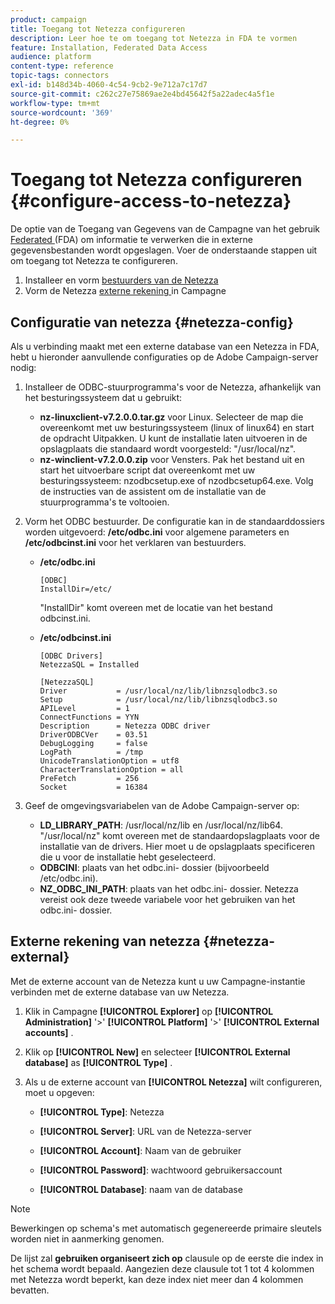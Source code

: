 ```yaml
---
product: campaign
title: Toegang tot Netezza configureren
description: Leer hoe te om toegang tot Netezza in FDA te vormen
feature: Installation, Federated Data Access
audience: platform
content-type: reference
topic-tags: connectors
exl-id: b148d34b-4060-4c54-9cb2-9e712a7c17d7
source-git-commit: c262c27e75869ae2e4bd45642f5a22adec4a5f1e
workflow-type: tm+mt
source-wordcount: '369'
ht-degree: 0%

---
```


# Toegang tot Netezza configureren {#configure-access-to-netezza}



De optie van de Toegang van Gegevens van de Campagne van het gebruik [ Federated ](../../installation/using/about-fda.md) (FDA) om informatie te verwerken die in externe gegevensbestanden wordt opgeslagen. Voer de onderstaande stappen uit om toegang tot Netezza te configureren.

1. Installeer en vorm [ bestuurders van de Netezza ](#netezza-config)
1. Vorm de Netezza [ externe rekening ](#netezza-external) in Campagne

## Configuratie van netezza {#netezza-config}

Als u verbinding maakt met een externe database van een Netezza in FDA, hebt u hieronder aanvullende configuraties op de Adobe Campaign-server nodig:

1. Installeer de ODBC-stuurprogramma&#39;s voor de Netezza, afhankelijk van het besturingssysteem dat u gebruikt:

   * **nz-linuxclient-v7.2.0.0.tar.gz** voor Linux. Selecteer de map die overeenkomt met uw besturingssysteem (linux of linux64) en start de opdracht Uitpakken. U kunt de installatie laten uitvoeren in de opslagplaats die standaard wordt voorgesteld: &quot;/usr/local/nz&quot;.
   * **nz-winclient-v7.2.0.0.zip** voor Vensters. Pak het bestand uit en start het uitvoerbare script dat overeenkomt met uw besturingssysteem: nzodbcsetup.exe of nzodbcsetup64.exe. Volg de instructies van de assistent om de installatie van de stuurprogramma&#39;s te voltooien.

1. Vorm het ODBC bestuurder. De configuratie kan in de standaarddossiers worden uitgevoerd: **/etc/odbc.ini** voor algemene parameters en **/etc/odbcinst.ini** voor het verklaren van bestuurders.

   * **/etc/odbc.ini**

     ```
     [ODBC]
     InstallDir=/etc/
     ```

     &quot;InstallDir&quot; komt overeen met de locatie van het bestand odbcinst.ini.

   * **/etc/odbcinst.ini**

     ```
     [ODBC Drivers]
     NetezzaSQL = Installed
     
     [NetezzaSQL]
     Driver           = /usr/local/nz/lib/libnzsqlodbc3.so
     Setup            = /usr/local/nz/lib/libnzsqlodbc3.so
     APILevel         = 1
     ConnectFunctions = YYN
     Description      = Netezza ODBC driver
     DriverODBCVer    = 03.51
     DebugLogging     = false
     LogPath          = /tmp
     UnicodeTranslationOption = utf8
     CharacterTranslationOption = all
     PreFetch         = 256
     Socket           = 16384
     ```

1. Geef de omgevingsvariabelen van de Adobe Campaign-server op:

   * **LD_LIBRARY_PATH**: /usr/local/nz/lib en /usr/local/nz/lib64. &quot;/usr/local/nz&quot; komt overeen met de standaardopslagplaats voor de installatie van de drivers. Hier moet u de opslagplaats specificeren die u voor de installatie hebt geselecteerd.
   * **ODBCINI**: plaats van het odbc.ini- dossier (bijvoorbeeld /etc/odbc.ini).
   * **NZ_ODBC_INI_PATH**: plaats van het odbc.ini- dossier. Netezza vereist ook deze tweede variabele voor het gebruiken van het odbc.ini- dossier.

## Externe rekening van netezza {#netezza-external}

Met de externe account van de Netezza kunt u uw Campagne-instantie verbinden met de externe database van uw Netezza.

1. Klik in Campagne **[!UICONTROL Explorer]** op **[!UICONTROL Administration]** &#39;>&#39; **[!UICONTROL Platform]** &#39;>&#39; **[!UICONTROL External accounts]** .

1. Klik op **[!UICONTROL New]** en selecteer **[!UICONTROL External database]** as **[!UICONTROL Type]** .

1. Als u de externe account van **[!UICONTROL Netezza]** wilt configureren, moet u opgeven:

   * **[!UICONTROL Type]**: Netezza

   * **[!UICONTROL Server]**: URL van de Netezza-server

   * **[!UICONTROL Account]**: Naam van de gebruiker

   * **[!UICONTROL Password]**: wachtwoord gebruikersaccount

   * **[!UICONTROL Database]**: naam van de database

>[!NOTE]
>
>Bewerkingen op schema&#39;s met automatisch gegenereerde primaire sleutels worden niet in aanmerking genomen.
>
>De lijst zal **gebruiken organiseert zich op** clausule op de eerste die index in het schema wordt bepaald. Aangezien deze clausule tot 1 tot 4 kolommen met Netezza wordt beperkt, kan deze index niet meer dan 4 kolommen bevatten.
